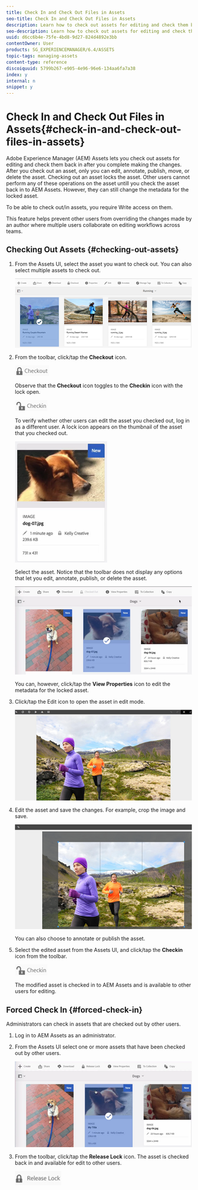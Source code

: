 ```yaml
---
title: Check In and Check Out Files in Assets
seo-title: Check In and Check Out Files in Assets
description: Learn how to check out assets for editing and check them back in after the changes are complete.
seo-description: Learn how to check out assets for editing and check them back in after the changes are complete.
uuid: d6cc6b4e-75fe-4bd8-9d27-824d4892e3bb
contentOwner: User
products: SG_EXPERIENCEMANAGER/6.4/ASSETS
topic-tags: managing-assets
content-type: reference
discoiquuid: 5799b267-e905-4e96-96e6-134aa6fa7a38
index: y
internal: n
snippet: y
---
```


# Check In and Check Out Files in Assets{#check-in-and-check-out-files-in-assets}

Adobe Experience Manager (AEM) Assets lets you check out assets for editing and check them back in after you complete making the changes. After you check out an asset, only you can edit, annotate, publish, move, or delete the asset. Checking out an asset locks the asset. Other users cannot perform any of these operations on the asset untill you check the asset back in to AEM Assets. However, they can still change the metadata for the locked asset.

To be able to check out/in assets, you require Write access on them.

This feature helps prevent other users from overriding the changes made by an author where multiple users collaborate on editing workflows across teams.

## Checking Out Assets {#checking-out-assets}

1. From the Assets UI, select the asset you want to check out. You can also select multiple assets to check out.

   ![](assets/chlimage_1-481.png)

1. From the toolbar, click/tap the **Checkout** icon.

   ![](assets/chlimage_1-482.png)

   Observe that the **Checkout** icon toggles to the **Checkin** icon with the lock open.

   ![](assets/chlimage_1-483.png)

   To verify whether other users can edit the asset you checked out, log in as a different user. A lock icon appears on the thumbnail of the asset that you checked out.

   ![](assets/chlimage_1-484.png)

   Select the asset. Notice that the toolbar does not display any options that let you edit, annotate, publish, or delete the asset.

   ![](assets/chlimage_1-485.png)

   You can, however, click/tap the **View Properties** icon to edit the metadata for the locked asset.

1. Click/tap the Edit icon to open the asset in edit mode.

   ![](assets/chlimage_1-486.png)

1. Edit the asset and save the changes. For example, crop the image and save. 

   ![](assets/chlimage_1-487.png)

   You can also choose to annotate or publish the asset.

1. Select the edited asset from the Assets UI, and click/tap the **Checkin** icon from the toolbar.

   ![](assets/chlimage_1-488.png)

   The modified asset is checked in to AEM Assets and is available to other users for editing.

## Forced Check In {#forced-check-in}

Administrators can check in assets that are checked out by other users.

1. Log in to AEM Assets as an administrator.
1. From the Assets UI select one or more assets that have been checked out by other users.

   ![](assets/chlimage_1-489.png)

1. From the toolbar, click/tap the **Release Lock** icon. The asset is checked back in and available for edit to other users.

   ![](assets/chlimage_1-490.png)


